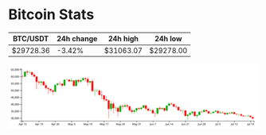 # Bitcoin Stats

BTC/USDT|24h change|24h high|24h low|
|---|---|---|---|
|$29728.36|-3.42%|$31063.07|$29278.00|

<img src="./chart.svg">
